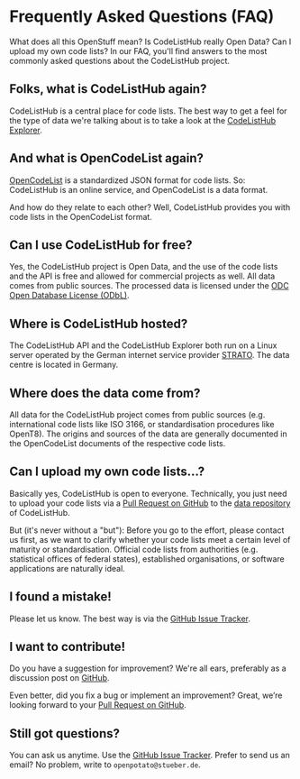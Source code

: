 # Frequently Asked Questions (FAQ)

What does all this OpenStuff mean? Is CodeListHub really Open Data? Can I upload my own code lists? In our FAQ, you'll find answers to the most commonly asked questions about the CodeListHub project.

## Folks, what is CodeListHub again?

CodeListHub is a central place for code lists. The best way to get a feel for the type of data we're talking about is to take a look at the [CodeListHub Explorer](https://explorer.codelisthub.org/en).

## And what is OpenCodeList again?

[OpenCodeList](https://openpotato.github.io/opencodelist/en/) is a standardized JSON format for code lists. So: CodeListHub is an online service, and OpenCodeList is a data format.

And how do they relate to each other? Well, CodeListHub provides you with code lists in the OpenCodeList format.

## Can I use CodeListHub for free?

Yes, the CodeListHub project is Open Data, and the use of the code lists and the API is free and allowed for commercial projects as well. All data comes from public sources. The processed data is licensed under the [ODC Open Database License (ODbL)](https://raw.githubusercontent.com/openpotato/codelisthub.data/refs/heads/main/LICENSE).

## Where is CodeListHub hosted?

The CodeListHub API and the CodeListHub Explorer both run on a Linux server operated by the German internet service provider [STRATO](https://www.strato.de/). The data centre is located in Germany.

## Where does the data come from?

All data for the CodeListHub project comes from public sources (e.g. international code lists like ISO 3166, or standardisation procedures like OpenT8). The origins and sources of the data are generally documented in the OpenCodeList documents of the respective code lists.

## Can I upload my own code lists...?

Basically yes, CodeListHub is open to everyone. Technically, you just need to upload your code lists via a [Pull Request on GitHub](https://github.com/openpotato/codelisthub.data/pulls) to the [data repository](https://github.com/openpotato/codelisthub.data) of CodeListHub.

But (it's never without a "but"): Before you go to the effort, please contact us first, as we want to clarify whether your code lists meet a certain level of maturity or standardisation. Official code lists from authorities (e.g. statistical offices of federal states), established organisations, or software applications are naturally ideal.

## I found a mistake!

Please let us know. The best way is via the [GitHub Issue Tracker](https://github.com/openpotato/codelisthub/issues).

## I want to contribute!

Do you have a suggestion for improvement? We're all ears, preferably as a discussion post on [GitHub](https://github.com/openpotato/codelisthub.website/discussions).

Even better, did you fix a bug or implement an improvement? Great, we’re looking forward to your [Pull Request on GitHub](https://github.com/openpotato/codelisthub/pulls).

## Still got questions?

You can ask us anytime. Use the [GitHub Issue Tracker](https://github.com/openpotato/codelisthub/issues). Prefer to send us an email? No problem, write to `openpotato@stueber.de`.
